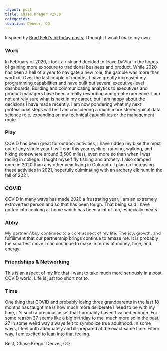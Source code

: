 ```yaml
---
layout: post
title: Chase Kregor v27.0
categories: 
location: Denver, CO
---
```


Inspired by [Brad Feld's birthday posts](https://feld.com/archives/2020/12/bfeld-v55-0.html), I thought I would make my own. 

### Work
In February of 2020, I took a risk and decided to leave DaVita in the hopes of gaining more exposure to traditional business and product. While 2020 has been a hell of a year to navigate a new role, the gamble was more than worth it. Over the last couple of months, I have greatly increased my programming capabilities and have built out several executive-level dashboards. Building and communicating analytics to executives and product managers have been a really rewarding and great experience. 
I am not entirely sure what is next in my career, but I am happy about the decisions I have made recently. I am now pondering what my next professional steps will be. I am considering a much more stereotypical data science role, expanding on my technical capabilities or the management route. 
### Play
COVID has been great for outdoor activities, I have ridden my bike the most out of any single year (I will end this year cycling, running, walking, and hiking somewhere around 3,500 miles), even more so than when I was racing in college. I taught myself fly fishing and archery. I also camped more in 2020 than any other year living in Colorado. I plan on increasing these activities in 2021, hopefully culminating with an archery elk hunt in the fall of 2021.
### COVID 
COVID in many ways has made 2020 a frustrating year, I am an extremely extroverted person and so that has been tough. That being said I have gotten into cooking at home which has been a lot of fun, especially meats. 
### Abby
My partner Abby continues to a core aspect of my life. The joy, growth, and fulfillment that our partnership brings continue to amaze me. It is probably the smartest move I can continue to make in terms of money, time, and energy.
### Friendships & Networking 
This is an aspect of my life that I want to take much more seriously in a post COVID world. Life is just too short not to. 
### Time
One thing that COVID and probably losing three grandparents in the last 18 months has taught me is how much more deliberate I need to be with my time, it's such a precious asset that I probably haven't valued enough. For some reason 27 seems like a big birthday to me, much more so in the past. 27 in some weird way always felt to symbolize true adulthood. In some ways, I feel both adequately and ill-prepared at the exact same time. Either way, I am excited to lean into that feeling. 

Best, 
Chase Kregor
Denver, CO
